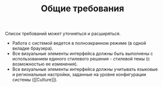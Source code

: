 ﻿---
layout: default
title: Общие требования
position: 2
categories: 
tags: 
---

Список требований может уточняться и расширяться.

* Работа с системой ведется в полноэкранном режиме (в одной вкладке браузера).
* Все визуальные элементы интерфейса должны быть выполнены с использованием единого стилевого решения - стилевой темы (с возможностью ее изменения).
* Все визуальные элементы интерфейса должны учитывать языковые и региональные настройки, заданные на уровне конфигурации системы ([[Culture]]).

 

 

